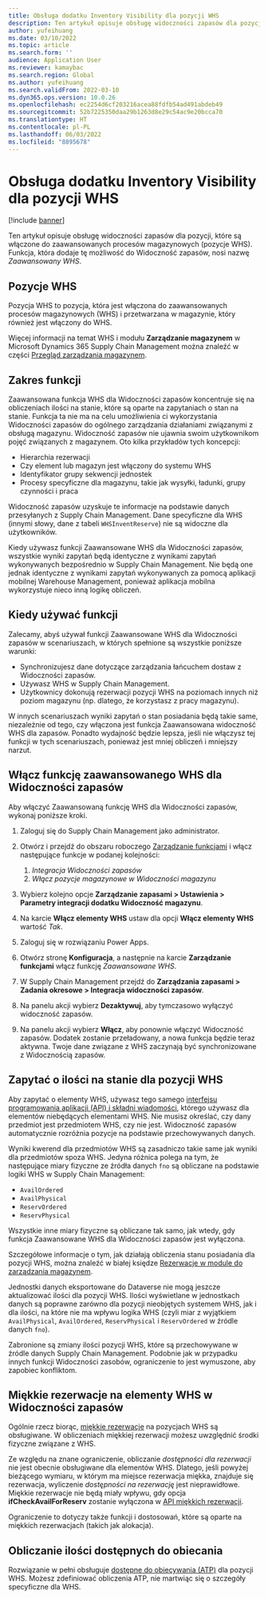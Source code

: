 ```yaml
---
title: Obsługa dodatku Inventory Visibility dla pozycji WHS
description: Ten artykuł opisuje obsługę widoczności zapasów dla pozycji, które są włączone do zaawansowanych procesów magazynowych (pozycje WHS).
author: yufeihuang
ms.date: 03/10/2022
ms.topic: article
ms.search.form: ''
audience: Application User
ms.reviewer: kamaybac
ms.search.region: Global
ms.author: yufeihuang
ms.search.validFrom: 2022-03-10
ms.dyn365.ops.version: 10.0.26
ms.openlocfilehash: ec2254d6cf203216acea88fdfb54ad491abdeb49
ms.sourcegitcommit: 52b7225350daa29b1263d8e29c54ac9e20bcca70
ms.translationtype: HT
ms.contentlocale: pl-PL
ms.lasthandoff: 06/03/2022
ms.locfileid: "8895678"
---
```

# <a name="inventory-visibility-support-for-whs-items"></a>Obsługa dodatku Inventory Visibility dla pozycji WHS

[!include [banner](../includes/banner.md)]

Ten artykuł opisuje obsługę widoczności zapasów dla pozycji, które są włączone do zaawansowanych procesów magazynowych (pozycje WHS). Funkcja, która dodaje tę możliwość do Widoczność zapasów, nosi nazwę *Zaawansowany WHS*.

## <a name="whs-items"></a>Pozycje WHS

Pozycja WHS to pozycja, która jest włączona do zaawansowanych procesów magazynowych (WHS) i przetwarzana w magazynie, który również jest włączony do WHS.

Więcej informacji na temat WHS i modułu **Zarządzanie magazynem** w Microsoft Dynamics 365 Supply Chain Management można znaleźć w części [Przegląd zarządzania magazynem](../warehousing/warehouse-management-overview.md).

## <a name="scope-of-the-feature"></a>Zakres funkcji

Zaawansowana funkcja WHS dla Widoczności zapasów koncentruje się na obliczeniach ilości na stanie, które są oparte na zapytaniach o stan na stanie. Funkcja ta nie ma na celu umożliwienia ci wykorzystania Widoczności zapasów do ogólnego zarządzania działaniami związanymi z obsługą magazynu. Widoczność zapasów nie ujawnia swoim użytkownikom pojęć związanych z magazynem. Oto kilka przykładów tych koncepcji:

- Hierarchia rezerwacji
- Czy element lub magazyn jest włączony do systemu WHS
- Identyfikator grupy sekwencji jednostek
- Procesy specyficzne dla magazynu, takie jak wysyłki, ładunki, grupy czynności i praca

Widoczność zapasów uzyskuje te informacje na podstawie danych przesyłanych z Supply Chain Management. Dane specyficzne dla WHS (innymi słowy, dane z tabeli `WHSInventReserve`) nie są widoczne dla użytkowników.

Kiedy używasz funkcji Zaawansowane WHS dla Widoczności zapasów, wszystkie wyniki zapytań będą identyczne z wynikami zapytań wykonywanych bezpośrednio w Supply Chain Management. Nie będą one jednak identyczne z wynikami zapytań wykonywanych za pomocą aplikacji mobilnej Warehouse Management, ponieważ aplikacja mobilna wykorzystuje nieco inną logikę obliczeń.

## <a name="when-to-use-the-feature"></a>Kiedy używać funkcji

Zalecamy, abyś używał funkcji Zaawansowane WHS dla Widoczności zapasów w scenariuszach, w których spełnione są wszystkie poniższe warunki:

- Synchronizujesz dane dotyczące zarządzania łańcuchem dostaw z Widoczności zapasów.
- Używasz WHS w Supply Chain Management.
- Użytkownicy dokonują rezerwacji pozycji WHS na poziomach innych niż poziom magazynu (np. dlatego, że korzystasz z pracy magazynu).

W innych scenariuszach wyniki zapytań o stan posiadania będą takie same, niezależnie od tego, czy włączona jest funkcja Zaawansowana widoczność WHS dla zapasów. Ponadto wydajność będzie lepsza, jeśli nie włączysz tej funkcji w tych scenariuszach, ponieważ jest mniej obliczeń i mniejszy narzut.

## <a name="enable-the-advanced-whs-feature-for-inventory-visibility"></a>Włącz funkcję zaawansowanego WHS dla Widoczności zapasów

Aby włączyć Zaawansowaną funkcję WHS dla Widoczności zapasów, wykonaj poniższe kroki.

1. Zaloguj się do Supply Chain Management jako administrator.
1. Otwórz i przejdź do obszaru roboczego [Zarządzanie funkcjami](../../fin-ops-core/fin-ops/get-started/feature-management/feature-management-overview.md) i włącz następujące funkcje w podanej kolejności:

    1. *Integracja Widoczności zapasów*
    1. *Włącz pozycje magazynowe w Widoczności magazynu*

1. Wybierz kolejno opcje **Zarządzanie zapasami \> Ustawienia \> Parametry integracji dodatku Widoczność magazynu**.
1. Na karcie **Włącz elementy WHS** ustaw dla opcji **Włącz elementy WHS** wartość *Tak*.
1. Zaloguj się w rozwiązaniu Power Apps.
1. Otwórz stronę **Konfiguracja**, a następnie na karcie **Zarządzanie funkcjami** włącz funkcję *Zaawansowane WHS*.
1. W Supply Chain Management przejdź do **Zarządzania zapasami \> Zadania okresowe \> Integracja widoczności zapasów**.
1. Na panelu akcji wybierz **Dezaktywuj**, aby tymczasowo wyłączyć widoczność zapasów.
1. Na panelu akcji wybierz **Włącz**, aby ponownie włączyć Widoczność zapasów. Dodatek zostanie przeładowany, a nowa funkcja będzie teraz aktywna. Twoje dane związane z WHS zaczynają być synchronizowane z Widocznością zapasów.

## <a name="query-on-hand-quantities-of-whs-items"></a>Zapytać o ilości na stanie dla pozycji WHS

Aby zapytać o elementy WHS, używasz tego samego [interfejsu programowania aplikacji (API) i składni wiadomości](inventory-visibility-api.md), którego używasz dla elementów niebędących elementami WHS. Nie musisz określać, czy dany przedmiot jest przedmiotem WHS, czy nie jest. Widoczność zapasów automatycznie rozróżnia pozycje na podstawie przechowywanych danych.

Wyniki kwerend dla przedmiotów WHS są zasadniczo takie same jak wyniki dla przedmiotów spoza WHS. Jedyna różnica polega na tym, że następujące miary fizyczne ze źródła danych `fno` są obliczane na podstawie logiki WHS w Supply Chain Management:

- `AvailOrdered`
- `AvailPhysical`
- `ReservOrdered`
- `ReservPhysical`

Wszystkie inne miary fizyczne są obliczane tak samo, jak wtedy, gdy funkcja Zaawansowane WHS dla Widoczności zapasów jest wyłączona.

Szczegółowe informacje o tym, jak działają obliczenia stanu posiadania dla pozycji WHS, można znaleźć w białej księdze [Rezerwacje w module do zarządzania magazynem](https://www.microsoft.com/download/details.aspx?id=43284).

Jednostki danych eksportowane do Dataverse nie mogą jeszcze aktualizować ilości dla pozycji WHS. Ilości wyświetlane w jednostkach danych są poprawne zarówno dla pozycji nieobjętych systemem WHS, jak i dla ilości, na które nie ma wpływu logika WHS (czyli miar z wyjątkiem `AvailPhysical`, `AvailOrdered`, `ReservPhysical` i `ReservOrdered` w źródle danych `fno`).

Zabronione są zmiany ilości pozycji WHS, które są przechowywane w źródle danych Supply Chain Management. Podobnie jak w przypadku innych funkcji Widoczności zasobów, ograniczenie to jest wymuszone, aby zapobiec konfliktom.

## <a name="soft-reservations-on-whs-items-in-inventory-visibility"></a>Miękkie rezerwacje na elementy WHS w Widoczności zapasów

Ogólnie rzecz biorąc, [miękkie rezerwacje](inventory-visibility-reservations.md) na pozycjach WHS są obsługiwane. W obliczeniach miękkiej rezerwacji możesz uwzględnić środki fizyczne związane z WHS. 

Ze względu na znane ograniczenie, obliczanie *dostępności dla rezerwacji* nie jest obecnie obsługiwane dla elementów WHS. Dlatego, jeśli powyżej bieżącego wymiaru, w którym ma miejsce rezerwacja miękka, znajduje się rezerwacja, wyliczenie *dostępności na rezerwację* jest nieprawidłowe. Miękkie rezerwacje nie będą miały wpływu, gdy opcja **ifCheckAvailForReserv** zostanie wyłączona w [API miękkich rezerwacji](inventory-visibility-api.md#create-one-reservation-event).

Ograniczenie to dotyczy także funkcji i dostosowań, które są oparte na miękkich rezerwacjach (takich jak alokacja).

## <a name="calculate-available-to-promise-quantities"></a>Obliczanie ilości dostępnych do obiecania

Rozwiązanie w pełni obsługuje [dostępne do obiecywania (ATP)](inventory-visibility-available-to-promise.md) dla pozycji WHS. Możesz zdefiniować obliczenia ATP, nie martwiąc się o szczegóły specyficzne dla WHS.
